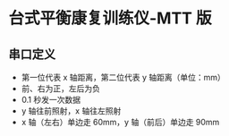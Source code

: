 <!--
 * @Author      : Mr.bin
 * @Date        : 2023-06-16 21:37:05
 * @LastEditTime: 2023-06-19 20:13:32
 * @Description : energy-n14-e13-mtt-table-balance-instrument
-->

# 台式平衡康复训练仪-MTT 版

## 串口定义

- 第一位代表 x 轴距离，第二位代表 y 轴距离（单位：mm）
- 前、右为正，左后为负
- 0.1 秒发一次数据
- y 轴往前照射，x 轴往左照射
- x 轴（左右）单边走 60mm，y 轴（前后）单边走 90mm
